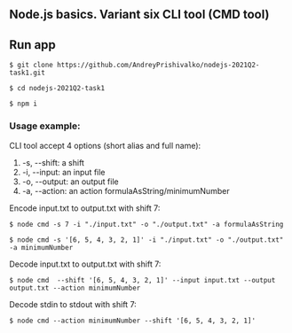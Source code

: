 ## Node.js basics. Variant six CLI tool (CMD tool)

## Run app

```
$ git clone https://github.com/AndreyPrishivalko/nodejs-2021Q2-task1.git
```

```
$ cd nodejs-2021Q2-task1
```

```
$ npm i
```

### Usage example:

CLI tool accept 4 options (short alias and full name):

1.  -s, --shift: a shift
2.  -i, --input: an input file
3.  -o, --output: an output file
4.  -a, --action: an action formulaAsString/minimumNumber

Encode input.txt to output.txt with shift 7:

```
$ node cmd -s 7 -i "./input.txt" -o "./output.txt" -a formulaAsString
```

```
$ node cmd -s '[6, 5, 4, 3, 2, 1]' -i "./input.txt" -o "./output.txt" -a minimumNumber
```

Decode input.txt to output.txt with shift 7:

```
$ node cmd  --shift '[6, 5, 4, 3, 2, 1]' --input input.txt --output output.txt --action minimumNumber
```

Decode stdin to stdout with shift 7:

```
$ node cmd --action minimumNumber --shift '[6, 5, 4, 3, 2, 1]'
```
